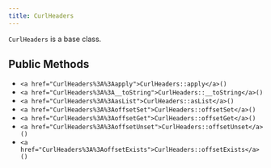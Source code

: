 ```yaml
---
title: CurlHeaders
---
```


`CurlHeaders` is a base class.

## Public Methods

* `<a href="CurlHeaders%3A%3Aapply">CurlHeaders::apply</a>()`
* `<a href="CurlHeaders%3A%3A__toString">CurlHeaders::__toString</a>()`
* `<a href="CurlHeaders%3A%3AasList">CurlHeaders::asList</a>()`
* `<a href="CurlHeaders%3A%3AoffsetSet">CurlHeaders::offsetSet</a>()`
* `<a href="CurlHeaders%3A%3AoffsetGet">CurlHeaders::offsetGet</a>()`
* `<a href="CurlHeaders%3A%3AoffsetUnset">CurlHeaders::offsetUnset</a>()`
* `<a href="CurlHeaders%3A%3AoffsetExists">CurlHeaders::offsetExists</a>()`

